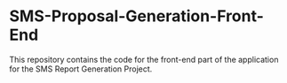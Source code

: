 # SMS-Proposal-Generation-Front-End
This repository contains the code for the front-end part of the application for the SMS Report Generation Project. 
